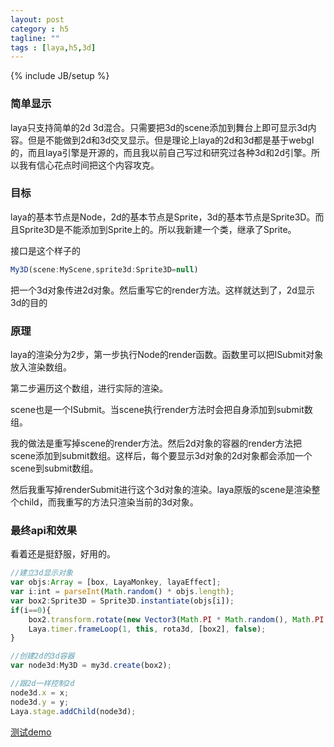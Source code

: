 ```yaml
---
layout: post
category : h5
tagline: ""
tags : [laya,h5,3d]
---
```

{% include JB/setup %}

###  简单显示

laya只支持简单的2d 3d混合。只需要把3d的scene添加到舞台上即可显示3d内容。但是不能做到2d和3d交叉显示。但是理论上laya的2d和3d都是基于webgl的，而且laya引擎是开源的，而且我以前自己写过和研究过各种3d和2d引擎。所以我有信心花点时间把这个内容攻克。

###  目标

laya的基本节点是Node，2d的基本节点是Sprite，3d的基本节点是Sprite3D。而且Sprite3D是不能添加到Sprite上的。所以我新建一个类，继承了Sprite。

接口是这个样子的

```js
My3D(scene:MyScene,sprite3d:Sprite3D=null) 
```

把一个3d对象传进2d对象。然后重写它的render方法。这样就达到了，2d显示3d的目的

###  原理

laya的渲染分为2步，第一步执行Node的render函数。函数里可以把ISubmit对象放入渲染数组。

第二步遍历这个数组，进行实际的渲染。

scene也是一个ISubmit。当scene执行render方法时会把自身添加到submit数组。

我的做法是重写掉scene的render方法。然后2d对象的容器的render方法把scene添加到submit数组。这样后，每个要显示3d对象的2d对象都会添加一个scene到submit数组。

然后我重写掉renderSubmit进行这个3d对象的渲染。laya原版的scene是渲染整个child，而我重写的方法只渲染当前的3d对象。

###  最终api和效果

看着还是挺舒服，好用的。

```js
//建立3d显示对象
var objs:Array = [box, LayaMonkey, layaEffect];
var i:int = parseInt(Math.random() * objs.length);
var box2:Sprite3D = Sprite3D.instantiate(objs[i]);
if(i==0){
	box2.transform.rotate(new Vector3(Math.PI * Math.random(), Math.PI * Math.random()));
	Laya.timer.frameLoop(1, this, rota3d, [box2], false);
}

//创建2d的3d容器
var node3d:My3D = my3d.create(box2);

//跟2d一样控制2d
node3d.x = x;
node3d.y = y;
Laya.stage.addChild(node3d);
```

<a href='https://lizhi.gitee.io/h5/3d2d/'>测试demo</a>


